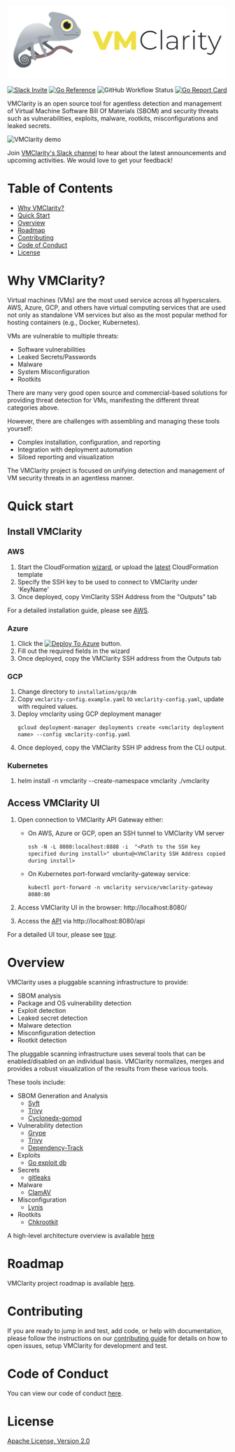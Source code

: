 <picture>
  <source media="(prefers-color-scheme: dark)" srcset="./img/logos/VMClarity-logo-dark-bg-horizontal@4x.png">
  <source media="(prefers-color-scheme: light)" srcset="./img/logos/VMClarity-logo-light-bg-horizontal@4x.png">
  <img alt="VMClarity Logo" src="./img/logos/VMClarity-logo-light-bg-horizontal@4x.png">
</picture>

[![Slack Invite](https://img.shields.io/badge/Slack-Join-blue?logo=slack)](https://outshift.slack.com/messages/vmclarity)
[![Go Reference](https://pkg.go.dev/badge/github.com/openclarity/vmclarity.svg)](https://pkg.go.dev/github.com/openclarity/vmclarity)
![GitHub Workflow Status](https://img.shields.io/github/actions/workflow/status/openclarity/vmclarity/main-merge.yml?style=flat-square&branch=main)
[![Go Report Card](https://goreportcard.com/badge/github.com/openclarity/vmclarity)](https://goreportcard.com/report/github.com/openclarity/vmclarity)

VMClarity is an open source tool for agentless detection and management of Virtual Machine
Software Bill Of Materials (SBOM) and security threats such as vulnerabilities, exploits, malware, rootkits, misconfigurations and leaked secrets.

<img src="./img/vmclarity_demo.gif" alt="VMClarity demo" />

Join [VMClarity's Slack channel](https://outshift.slack.com/messages/vmclarity) to hear about the latest announcements and upcoming activities. We would love to get your feedback!

# Table of Contents<!-- omit in toc -->

- [Why VMClarity?](#why-vmclarity)
- [Quick Start](#quick-start)
- [Overview](#overview)
- [Roadmap](#roadmap)
- [Contributing](#contributing)
- [Code of Conduct](#code-of-conduct)
- [License](#license)

# Why VMClarity?

Virtual machines (VMs) are the most used service across all hyperscalers. AWS,
Azure, GCP, and others have virtual computing services that are used not only
as standalone VM services but also as the most popular method for hosting
containers (e.g., Docker, Kubernetes).

VMs are vulnerable to multiple threats:
- Software vulnerabilities
- Leaked Secrets/Passwords
- Malware
- System Misconfiguration
- Rootkits

There are many very good open source and commercial-based solutions for
providing threat detection for VMs, manifesting the different threat categories above.

However, there are challenges with assembling and managing these tools yourself:
- Complex installation, configuration, and reporting
- Integration with deployment automation
- Siloed reporting and visualization

The VMClarity project is focused on unifying detection and management of VM security threats in an agentless manner.

# Quick start

## Install VMClarity

### AWS

1. Start the CloudFormation [wizard](https://console.aws.amazon.com/cloudformation/home#/stacks/create/review?stackName=VMClarity&templateURL=https://s3.eu-west-2.amazonaws.com/vmclarity-v0.4.0/VmClarity.cfn), or upload the [latest](https://github.com/openclarity/vmclarity/releases/latest) CloudFormation template 
2. Specify the SSH key to be used to connect to VMClarity under 'KeyName'
3. Once deployed, copy VmClarity SSH Address from the "Outputs" tab

For a detailed installation guide, please see [AWS](installation/aws/README.md).

### Azure

1. Click the [![Deploy To Azure](https://docs.microsoft.com/en-us/azure/templates/media/deploy-to-azure.svg)](https://portal.azure.com/#blade/Microsoft_Azure_CreateUIDef/CustomDeploymentBlade/uri/https%3A%2F%2Fraw.githubusercontent.com%2Fopenclarity%2Fvmclarity%2Fmain%2Finstallation%2Fazure%2Fvmclarity.json/uiFormDefinitionUri/https%3A%2F%2Fraw.githubusercontent.com%2Fopenclarity%2Fvmclarity%2Fmain%2Finstallation%2Fazure%2Fvmclarity-UI.json) button.
2. Fill out the required fields in the wizard
3. Once deployed, copy the VMClarity SSH address from the Outputs tab

### GCP

1. Change directory to `installation/gcp/dm`
2. Copy `vmclarity-config.example.yaml` to `vmclarity-config.yaml`, update with required values.
3. Deploy vmclarity using GCP deployment manager
   ```
   gcloud deployment-manager deployments create <vmclarity deployment name> --config vmclarity-config.yaml
   ```
4. Once deployed, copy the VMClarity SSH IP address from the CLI output.

### Kubernetes

1. helm install -n vmclarity --create-namespace vmclarity ./vmclarity

## Access VMClarity UI

1. Open connection to VMClarity API Gateway either:

   * On AWS, Azure or GCP, open an SSH tunnel to VMClarity VM server
     ```
     ssh -N -L 8080:localhost:8888 -i  "<Path to the SSH key specified during install>" ubuntu@<VmClarity SSH Address copied during install>
     ```

   * On Kubernetes port-forward vmclarity-gateway service:
     ```
     kubectl port-forward -n vmclarity service/vmclarity-gateway 8080:80
     ```

2. Access VMClarity UI in the browser: http://localhost:8080/
3. Access the [API](api/openapi.yaml) via http://localhost:8080/api

For a detailed UI tour, please see [tour](TOUR.md).

# Overview

VMClarity uses a pluggable scanning infrastructure to provide:
- SBOM analysis
- Package and OS vulnerability detection
- Exploit detection
- Leaked secret detection
- Malware detection
- Misconfiguration detection
- Rootkit detection

The pluggable scanning infrastructure uses several tools that can be
enabled/disabled on an individual basis. VMClarity normalizes, merges and
provides a robust visualization of the results from these various tools.

These tools include:
- SBOM Generation and Analysis
  - [Syft](https://github.com/anchore/syft)
  - [Trivy](https://github.com/aquasecurity/trivy)
  - [Cyclonedx-gomod](https://github.com/CycloneDX/cyclonedx-gomod)
- Vulnerability detection
  - [Grype](https://github.com/anchore/grype)
  - [Trivy](https://github.com/aquasecurity/trivy)
  - [Dependency-Track](https://github.com/DependencyTrack/dependency-track)
- Exploits
  - [Go exploit db](https://github.com/vulsio/go-exploitdb)
- Secrets
  - [gitleaks](https://github.com/gitleaks/gitleaks)
- Malware
  - [ClamAV](https://github.com/Cisco-Talos/clamav)
- Misconfiguration
  - [Lynis](https://github.com/CISOfy/lynis)
- Rootkits
  - [Chkrootkit](https://github.com/Magentron/chkrootkit)

A high-level architecture overview is available [here](ARCHITECTURE.md)

# Roadmap
VMClarity project roadmap is available [here](https://github.com/orgs/openclarity/projects/2/views/7).

# Contributing

If you are ready to jump in and test, add code, or help with documentation,
please follow the instructions on our [contributing guide](CONTRIBUTING.md)
for details on how to open issues, setup VMClarity for development and test.

# Code of Conduct

You can view our code of conduct [here](CODE_OF_CONDUCT.md).

# License

[Apache License, Version 2.0](LICENSE)
